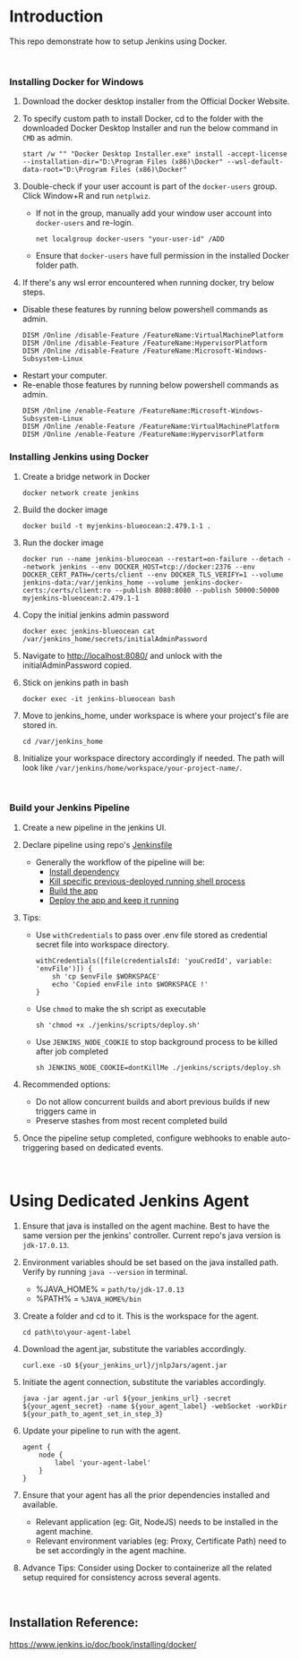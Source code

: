 
# Introduction
This repo demonstrate how to setup Jenkins using Docker.

<br>

### Installing Docker for Windows
1. Download the docker desktop installer from the Official Docker Website.
2. To specify custom path to install Docker, cd to the folder with the downloaded Docker Desktop Installer and run the below command in `CMD` as admin.
    ```
    start /w "" "Docker Desktop Installer.exe" install -accept-license  --installation-dir="D:\Program Files (x86)\Docker" --wsl-default-data-root="D:\Program Files (x86)\Docker" 
    ```
3. Double-check if your user account is part of the `docker-users` group. Click Window+R and run `netplwiz`.
    - If not in the group, manually add your window user account into `docker-users` and re-login.
        ```
        net localgroup docker-users "your-user-id" /ADD
        ```
    - Ensure that `docker-users` have full permission in the installed Docker folder path.

4. If there's any wsl error encountered when running docker, try below steps. 
  - Disable these features by running below powershell commands as admin.
    ```
    DISM /Online /disable-Feature /FeatureName:VirtualMachinePlatform
    DISM /Online /disable-Feature /FeatureName:HypervisorPlatform
    DISM /Online /disable-Feature /FeatureName:Microsoft-Windows-Subsystem-Linux
    ```
  - Restart your computer.
  - Re-enable those features by running below powershell commands as admin.
    ```
    DISM /Online /enable-Feature /FeatureName:Microsoft-Windows-Subsystem-Linux
    DISM /Online /enable-Feature /FeatureName:VirtualMachinePlatform
    DISM /Online /enable-Feature /FeatureName:HypervisorPlatform
    ```


### Installing Jenkins using Docker
1. Create a bridge network in Docker
    ```
    docker network create jenkins
    ```

2. Build the docker image
    ```
    docker build -t myjenkins-blueocean:2.479.1-1 .
    ```

3. Run the docker image
    ```
    docker run --name jenkins-blueocean --restart=on-failure --detach --network jenkins --env DOCKER_HOST=tcp://docker:2376 --env DOCKER_CERT_PATH=/certs/client --env DOCKER_TLS_VERIFY=1 --volume jenkins-data:/var/jenkins_home --volume jenkins-docker-certs:/certs/client:ro --publish 8080:8080 --publish 50000:50000 myjenkins-blueocean:2.479.1-1
    ```

4. Copy the initial jenkins admin password
    ```
    docker exec jenkins-blueocean cat /var/jenkins_home/secrets/initialAdminPassword
    ```

5. Navigate to [http://localhost:8080/](http://localhost:8080/) and unlock with the initialAdminPassword copied.

6. Stick on jenkins path in bash
    ```
    docker exec -it jenkins-blueocean bash
    ```

7. Move to jenkins_home, under workspace is where your project's file are stored in. 
    ```
    cd /var/jenkins_home
    ```

8. Initialize your workspace directory accordingly if needed. The path will look like `/var/jenkins/home/workspace/your-project-name/`.

<br>

### Build your Jenkins Pipeline
1. Create a new pipeline in the jenkins UI.
2. Declare pipeline using repo's [Jenkinsfile](/jenkins/Jenkinsfile)
    - Generally the workflow of the pipeline will be:
        - [Install dependency](/jenkins/scripts/install.sh)
        - [Kill specific previous-deployed running shell process](/jenkins//scripts/kill.sh)
        - [Build the app](/jenkins/scripts/build.sh)
        - [Deploy the app and keep it running](/jenkins/scripts/deploy.sh)

3. Tips:
    - Use `withCredentials` to pass over .env file stored as credential secret file into workspace directory. 
        ```
        withCredentials([file(credentialsId: 'youCredId', variable: 'envFile')]) {
            sh 'cp $envFile $WORKSPACE'
            echo 'Copied envFile into $WORKSPACE !'
        }
        ```
    - Use `chmod` to make the sh script as executable
        ```
        sh 'chmod +x ./jenkins/scripts/deploy.sh'
        ```
    - Use `JENKINS_NODE_COOKIE` to stop background process to be killed after job completed
        ```
        sh JENKINS_NODE_COOKIE=dontKillMe ./jenkins/scripts/deploy.sh
        ```
3. Recommended options:
    - Do not allow concurrent builds and abort previous builds if new triggers came in
    - Preserve stashes from most recent completed build

4. Once the pipeline setup completed, configure webhooks to enable auto-triggering based on dedicated events.

<br>

# Using Dedicated Jenkins Agent
1. Ensure that java is installed on the agent machine. Best to have the same version per the jenkins' controller. Current repo's java version is `jdk-17.0.13`.

2. Environment variables should be set based on the java installed path. Verify by running `java --version` in terminal.
    - %JAVA_HOME% = `path/to/jdk-17.0.13`
    - %PATH% = `%JAVA_HOME%/bin`

3. Create a folder and cd to it. This is the workspace for the agent.
    ```
    cd path\to\your-agent-label
    ```

4. Download the agent.jar, substitute the variables accordingly.
    ```
    curl.exe -sO ${your_jenkins_url}/jnlpJars/agent.jar
    ```

5. Initiate the agent connection, substitute the variables accordingly.
    ```
    java -jar agent.jar -url ${your_jenkins_url} -secret ${your_agent_secret} -name ${your_agent_label} -webSocket -workDir ${your_path_to_agent_set_in_step_3}
    ```

6. Update your pipeline to run with the agent.
    ```
    agent {
        node {
            label 'your-agent-label'
        }
    }
    ```

7. Ensure that your agent has all the prior dependencies installed and available.
    - Relevant application (eg: Git, NodeJS) needs to be installed in the agent machine.
    - Relevant environment variables (eg: Proxy, Certificate Path) need to be set accordingly in the agent machine.

8. Advance Tips: Consider using Docker to containerize all the related setup required for consistency across several agents.

<br>

## Installation Reference:
https://www.jenkins.io/doc/book/installing/docker/